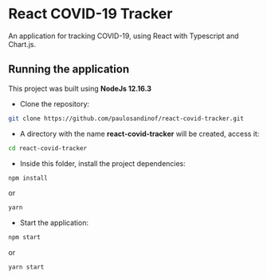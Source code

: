 # React COVID-19 Tracker

An application for tracking COVID-19, using React with Typescript and Chart.js.


## Running the application

This project was built using **NodeJs 12.16.3**

- Clone the repository:

```bash
git clone https://github.com/paulosandinof/react-covid-tracker.git
```

- A directory with the name **react-covid-tracker** will be created, access it:

```bash
cd react-covid-tracker
```

- Inside this folder, install the project dependencies:

```bash
npm install
```

or

```bash
yarn
```

- Start the application:

```bash
npm start
```

or

```bash
yarn start
```
